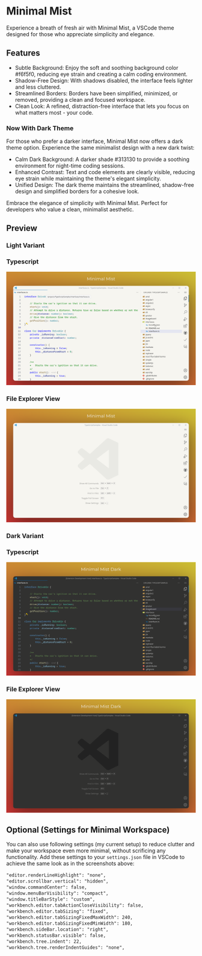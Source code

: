 # Minimal Mist

Experience a breath of fresh air with Minimal Mist, a VSCode theme designed for those who appreciate simplicity and elegance.

## Features

- Subtle Background: Enjoy the soft and soothing background color #f6f5f0, reducing eye strain and creating a calm coding environment.
- Shadow-Free Design: With shadows disabled, the interface feels lighter and less cluttered.
- Streamlined Borders: Borders have been simplified, minimized, or removed, providing a clean and focused workspace.
- Clean Look: A refined, distraction-free interface that lets you focus on what matters most - your code.

### Now With Dark Theme

For those who prefer a darker interface, Minimal Mist now offers a dark theme option. Experience the same minimalist design with a new dark twist:

- Calm Dark Background: A darker shade #313130 to provide a soothing environment for night-time coding sessions.
- Enhanced Contrast: Text and code elements are clearly visible, reducing eye strain while maintaining the theme's elegant simplicity.
- Unified Design: The dark theme maintains the streamlined, shadow-free design and simplified borders for a cohesive look.

Embrace the elegance of simplicity with Minimal Mist. Perfect for developers who value a clean, minimalist aesthetic.

## Preview

### Light Variant

### Typescript

<img src="media/typescript-light.png"/>

### File Explorer View

<img src="media/empty-light.png"/>

### Dark Variant

### Typescript

<img src="media/typescript-dark.png"/>

### File Explorer View

<img src="media/empty-dark.png"/>

## Optional (Settings for Minimal Workspace)

You can also use following settings (my current setup) to reduce clutter and make your workspace even more minimal, without scrificing any functionality. Add these settings to your `settings.json` file in VSCode to achieve the same look as in the screenshots above:

```jsonc
"editor.renderLineHighlight": "none",
"editor.scrollbar.vertical": "hidden",
"window.commandCenter": false,
"window.menuBarVisibility": "compact",
"window.titleBarStyle": "custom",
"workbench.editor.tabActionCloseVisibility": false,
"workbench.editor.tabSizing": "fixed",
"workbench.editor.tabSizingFixedMaxWidth": 240,
"workbench.editor.tabSizingFixedMinWidth": 180,
"workbench.sideBar.location": "right",
"workbench.statusBar.visible": false,
"workbench.tree.indent": 22,
"workbench.tree.renderIndentGuides": "none",
```
